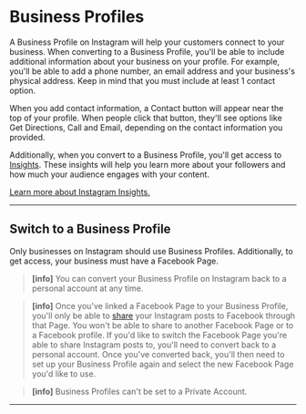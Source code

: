 # Business Profiles

A Business Profile on Instagram will help your customers connect to your business. When converting to a Business Profile, you'll be able to include additional information about your business on your profile. For example, you'll be able to add a phone number, an email address and your business's physical address. Keep in mind that you must include at least 1 contact option.

When you add contact information, a Contact button will appear near the top of your profile. When people click that button, they'll see options like Get Directions, Call and Email, depending on the contact information you provided.

Additionally, when you convert to a Business Profile, you'll get access to [Insights](/views/profile/insights.md). These insights will help you learn more about your followers and how much your audience engages with your content. 

[Learn more about Instagram Insights.](https://www.facebook.com/business/help/788388387972460)

------

## Switch to a Business Profile

Only businesses on Instagram should use Business Profiles. Additionally, to get access, your business must have a Facebook Page.

> **[info]**
> You can convert your Business Profile on Instagram back to a personal account at any time.

> **[info]**
> Once you've linked a Facebook Page to your Business Profile, you'll only be able to [share](/views/upload.md#sharing) your Instagram posts to Facebook through that Page. You won't be able to share to another Facebook Page or to a Facebook profile. If you'd like to switch the Facebook Page you're able to share Instagram posts to, you'll need to convert back to a personal account. Once you've converted back, you'll then need to set up your Business Profile again and select the new Facebook Page you'd like to use.


> **[info]**
> Business Profiles can't be set to a Private Account.

------
